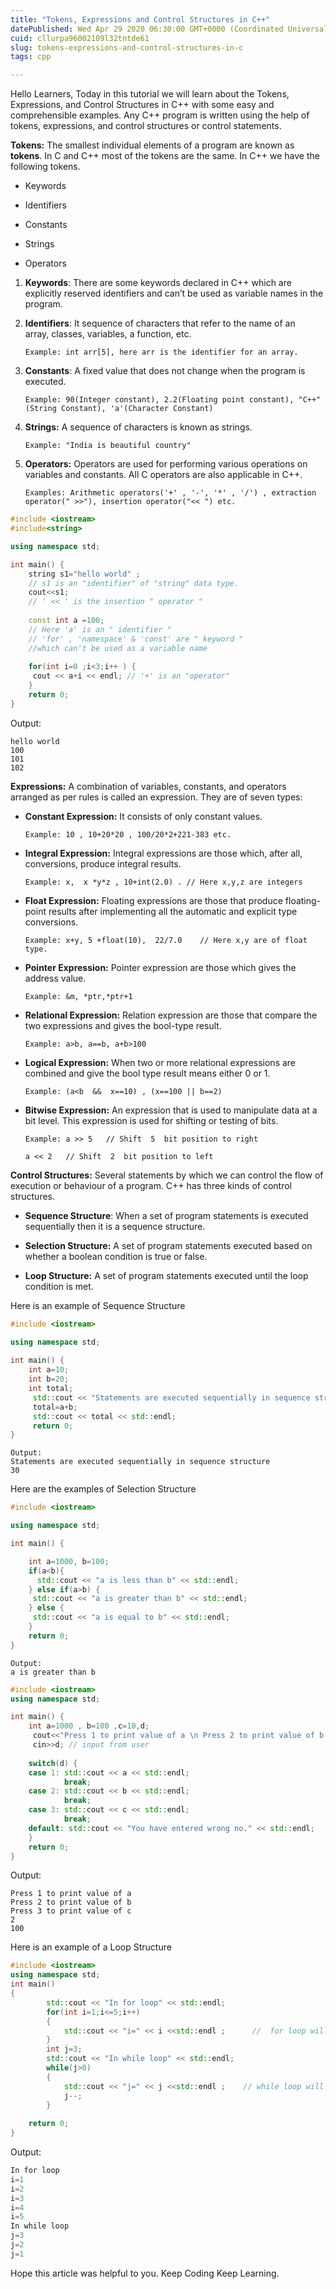 ```yaml
---
title: "Tokens, Expressions and Control Structures in C++"
datePublished: Wed Apr 29 2020 06:30:00 GMT+0000 (Coordinated Universal Time)
cuid: cllurpa96002109l32tntde61
slug: tokens-expressions-and-control-structures-in-c
tags: cpp

---
```


Hello Learners, Today in this tutorial we will learn about the Tokens, Expressions, and Control Structures in C++ with some easy and comprehensible examples. Any C++ program is written using the help of tokens, expressions, and control structures or control statements.  
  
**Tokens:** The smallest individual elements of a program are known as **tokens**. In C and C++ most of the tokens are the same. In C++ we have the following tokens.

* Keywords
    
* Identifiers
    
* Constants
    
* Strings
    
* Operators
    

1. **Keywords**: There are some keywords declared in C++ which are explicitly reserved identifiers and can’t be used as variable names in the program.
    
2. **Identifiers**: It sequence of characters that refer to the name of an array, classes, variables, a function, etc.
    
    ```plaintext
    Example: int arr[5], here arr is the identifier for an array.
    ```
    
3. **Constants**: A fixed value that does not change when the program is executed.
    
    ```plaintext
    Example: 90(Integer constant), 2.2(Floating point constant), "C++"(String Constant), 'a'(Character Constant)
    ```
    
4. **Strings:** A sequence of characters is known as strings.
    
    ```plaintext
    Example: "India is beautiful country"
    ```
    
5. **Operators:** Operators are used for performing various operations on variables and constants. All C operators are also applicable in C++.
    
    ```plaintext
    Examples: Arithmetic operators('+' , '-', '*' , '/') , extraction operator(" >>"), insertion operator("<< ") etc.
    ```
    

```cpp
#include <iostream>
#include<string>

using namespace std;

int main() {
    string s1="hello world" ;
    // s1 is an "identifier" of "string" data type.
    cout<<s1;
    // ' << ' is the insertion " operator "
    
    const int a =100;
    // Here 'a' is an " identifier "
    // 'for' , 'namespace' & 'const' are " keyword "
    //which can't be used as a variable name
    
    for(int i=0 ;i<3;i++ ) {
     cout << a+i << endl; // '+' is an "operator"
    }
    return 0;
}
```

Output:

```plaintext
hello world                                                                                    
100                                                                                            
101                                                                                            
102
```

**Expressions:** A combination of variables, constants, and operators arranged as per rules is called an expression. They are of seven types:

* **Constant Expression:** It consists of only constant values.
    
    ```plaintext
    Example: 10 , 10+20*20 , 100/20*2+221-383 etc.
    ```
    
* **Integral Expression:** Integral expressions are those which, after all, conversions, produce integral results.
    
    ```plaintext
    Example: x,  x *y*z , 10+int(2.0) . // Here x,y,z are integers
    ```
    
* **Float Expression:** Floating expressions are those that produce floating-point results after implementing all the automatic and explicit type conversions.
    
    ```plaintext
    Example: x+y, 5 +float(10),  22/7.0    // Here x,y are of float type.
    ```
    
* **Pointer Expression:** Pointer expression are those which gives the address value.
    
    ```plaintext
    Example: &m, *ptr,*ptr+1
    ```
    
* **Relational Expression:** Relation expression are those that compare the two expressions and gives the bool-type result.
    
    ```plaintext
    Example: a>b, a==b, a+b>100
    ```
    
* **Logical Expression:** When two or more relational expressions are combined and give the bool type result means either 0 or 1.
    
    ```plaintext
    Example: (a<b  &&  x==10) , (x==100 || b==2)
    ```
    
* **Bitwise Expression:** An expression that is used to manipulate data at a bit level. This expression is used for shifting or testing of bits.
    
    ```plaintext
    Example: a >> 5   // Shift  5  bit position to right
    
    a << 2   // Shift  2  bit position to left
    ```
    

**Control Structures:** Several statements by which we can control the flow of execution or behaviour of a program. C++ has three kinds of control structures.

* **Sequence Structure**: When a set of program statements is executed sequentially then it is a sequence structure.
    
* **Selection Structure:** A set of program statements executed based on whether a boolean condition is true or false.
    
* **Loop Structure:** A set of program statements executed until the loop condition is met.
    

Here is an example of Sequence Structure

```cpp
#include <iostream>

using namespace std;
    
int main() {
    int a=10;   
    int b=20;   
    int total;
     std::cout << "Statements are executed sequentially in sequence structure" << std::endl;   
     total=a+b;  
     std::cout << total << std::endl;
     return 0;
}
```

```plaintext
Output:
Statements are executed sequentially in sequence structure
30
```

Here are the examples of Selection Structure

```cpp
#include <iostream>

using namespace std;

int main() {

    int a=1000, b=100;
    if(a<b){
      std::cout << "a is less than b" << std::endl;
    } else if(a>b) {
     std::cout << "a is greater than b" << std::endl;
    } else {
     std::cout << "a is equal to b" << std::endl;
    }
    return 0;
}
```

```plaintext
Output:
a is greater than b
```

```cpp
#include <iostream>
using namespace std;

int main() {
    int a=1000 , b=100 ,c=10,d;
     cout<<"Press 1 to print value of a \n Press 2 to print value of b \n Press 3 to print value of c \n ";
     cin>>d; // input from user
    
    switch(d) {
    case 1: std::cout << a << std::endl;
            break;
    case 2: std::cout << b << std::endl;
            break;
    case 3: std::cout << c << std::endl;
            break;
    default: std::cout << "You have entered wrong no." << std::endl;
    }
    return 0;
}
```

Output:

```plaintext
Press 1 to print value of a                                                                    
Press 2 to print value of b                                                                   
Press 3 to print value of c                                                                   
2                                                                                             
100
```

Here is an example of a Loop Structure  

```cpp
#include <iostream>
using namespace std;
int main()
{
        std::cout << "In for loop" << std::endl;
        for(int i=1;i<=5;i++)
        {
            std::cout << "i=" << i <<std::endl ;      //  for loop will iterates 5 times
        }
        int j=3;
        std::cout << "In while loop" << std::endl;
        while(j>0)
        {
            std::cout << "j=" << j <<std::endl ;    // while loop will iterates 3 times
            j--;
        }
   
    return 0;
}
```

Output:

```cpp
In for loop                                                                                    
i=1                                                                                            
i=2                                                                                            
i=3                                                                                            
i=4                                                                                            
i=5                                                                                            
In while loop                                                                                  
j=3                                                                                            
j=2                                                                                            
j=1
```

Hope this article was helpful to you. Keep Coding Keep Learning.
